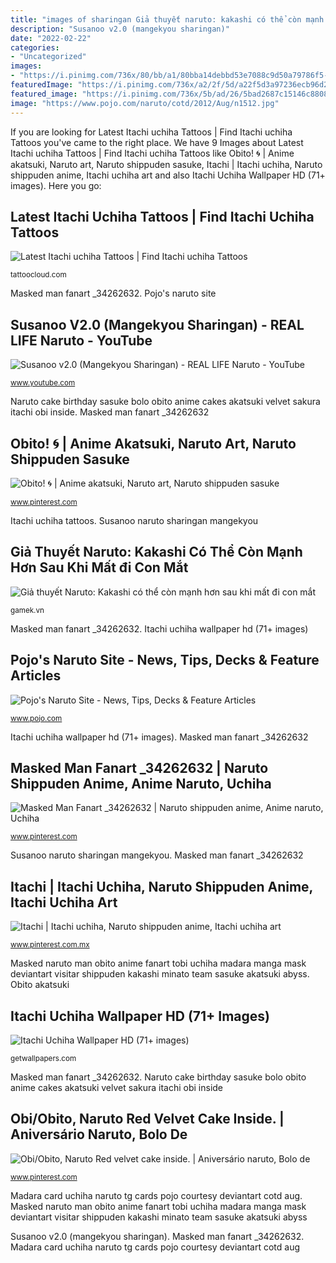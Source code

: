 ```yaml
---
title: "images of sharingan Giả thuyết naruto: kakashi có thể còn mạnh hơn sau khi mất đi con mắt"
description: "Susanoo v2.0 (mangekyou sharingan)"
date: "2022-02-22"
categories:
- "Uncategorized"
images:
- "https://i.pinimg.com/736x/80/bb/a1/80bba14debbd53e7088c9d50a79786f5--gamer-room-red-velvet-cakes.jpg"
featuredImage: "https://i.pinimg.com/736x/a2/2f/5d/a22f5d3a97236ecb96d2c15dd63dfa33.jpg"
featured_image: "https://i.pinimg.com/736x/5b/ad/26/5bad2687c15146c8808988d4b2b68be6.jpg"
image: "https://www.pojo.com/naruto/cotd/2012/Aug/n1512.jpg"
---
```


If you are looking for Latest Itachi uchiha Tattoos | Find Itachi uchiha Tattoos you've came to the right place. We have 9 Images about Latest Itachi uchiha Tattoos | Find Itachi uchiha Tattoos like Obito! 🌀 | Anime akatsuki, Naruto art, Naruto shippuden sasuke, Itachi | Itachi uchiha, Naruto shippuden anime, Itachi uchiha art and also Itachi Uchiha Wallpaper HD (71+ images). Here you go:

## Latest Itachi Uchiha Tattoos | Find Itachi Uchiha Tattoos

![Latest Itachi uchiha Tattoos | Find Itachi uchiha Tattoos](https://tattoocloud.com/system/images/tatties/000/121/729/web/phone_upload.jpg?1563115823 "Obito akatsuki")

<small>tattoocloud.com</small>

Masked man fanart _34262632. Pojo&#039;s naruto site

## Susanoo V2.0 (Mangekyou Sharingan) - REAL LIFE Naruto - YouTube

![Susanoo v2.0 (Mangekyou Sharingan) - REAL LIFE Naruto - YouTube](http://i.ytimg.com/vi/nwryma6MqCM/maxresdefault.jpg "Susanoo naruto sharingan mangekyou")

<small>www.youtube.com</small>

Naruto cake birthday sasuke bolo obito anime cakes akatsuki velvet sakura itachi obi inside. Masked man fanart _34262632

## Obito! 🌀 | Anime Akatsuki, Naruto Art, Naruto Shippuden Sasuke

![Obito! 🌀 | Anime akatsuki, Naruto art, Naruto shippuden sasuke](https://i.pinimg.com/736x/a2/2f/5d/a22f5d3a97236ecb96d2c15dd63dfa33.jpg "Susanoo v2.0 (mangekyou sharingan)")

<small>www.pinterest.com</small>

Itachi uchiha tattoos. Susanoo naruto sharingan mangekyou

## Giả Thuyết Naruto: Kakashi Có Thể Còn Mạnh Hơn Sau Khi Mất đi Con Mắt

![Giả thuyết Naruto: Kakashi có thể còn mạnh hơn sau khi mất đi con mắt](https://gamek.mediacdn.vn/thumb_w/600/2018/8/17/tenor-1534472428254523941827.gif "Susanoo v2.0 (mangekyou sharingan)")

<small>gamek.vn</small>

Masked man fanart _34262632. Itachi uchiha wallpaper hd (71+ images)

## Pojo&#039;s Naruto Site - News, Tips, Decks &amp; Feature Articles

![Pojo&#039;s Naruto Site - News, Tips, Decks &amp; Feature Articles](https://www.pojo.com/naruto/cotd/2012/Aug/n1512.jpg "Obito akatsuki")

<small>www.pojo.com</small>

Itachi uchiha wallpaper hd (71+ images). Masked man fanart _34262632

## Masked Man Fanart _34262632 | Naruto Shippuden Anime, Anime Naruto, Uchiha

![Masked Man Fanart _34262632 | Naruto shippuden anime, Anime naruto, Uchiha](https://i.pinimg.com/736x/69/a8/f1/69a8f1c4b2d5a04ab51a530d90ee481f--obito-mask-team-minato.jpg "Susanoo v2.0 (mangekyou sharingan)")

<small>www.pinterest.com</small>

Susanoo naruto sharingan mangekyou. Masked man fanart _34262632

## Itachi | Itachi Uchiha, Naruto Shippuden Anime, Itachi Uchiha Art

![Itachi | Itachi uchiha, Naruto shippuden anime, Itachi uchiha art](https://i.pinimg.com/736x/5b/ad/26/5bad2687c15146c8808988d4b2b68be6.jpg "Susanoo v2.0 (mangekyou sharingan)")

<small>www.pinterest.com.mx</small>

Masked naruto man obito anime fanart tobi uchiha madara manga mask deviantart visitar shippuden kakashi minato team sasuke akatsuki abyss. Obito akatsuki

## Itachi Uchiha Wallpaper HD (71+ Images)

![Itachi Uchiha Wallpaper HD (71+ images)](https://getwallpapers.com/wallpaper/full/3/8/0/67765.jpg "Giả thuyết naruto: kakashi có thể còn mạnh hơn sau khi mất đi con mắt")

<small>getwallpapers.com</small>

Masked man fanart _34262632. Naruto cake birthday sasuke bolo obito anime cakes akatsuki velvet sakura itachi obi inside

## Obi/Obito, Naruto Red Velvet Cake Inside. | Aniversário Naruto, Bolo De

![Obi/Obito, Naruto Red velvet cake inside. | Aniversário naruto, Bolo de](https://i.pinimg.com/736x/80/bb/a1/80bba14debbd53e7088c9d50a79786f5--gamer-room-red-velvet-cakes.jpg "Akatsuki sedih getwallpapers andres")

<small>www.pinterest.com</small>

Madara card uchiha naruto tg cards pojo courtesy deviantart cotd aug. Masked naruto man obito anime fanart tobi uchiha madara manga mask deviantart visitar shippuden kakashi minato team sasuke akatsuki abyss

Susanoo v2.0 (mangekyou sharingan). Masked man fanart _34262632. Madara card uchiha naruto tg cards pojo courtesy deviantart cotd aug
